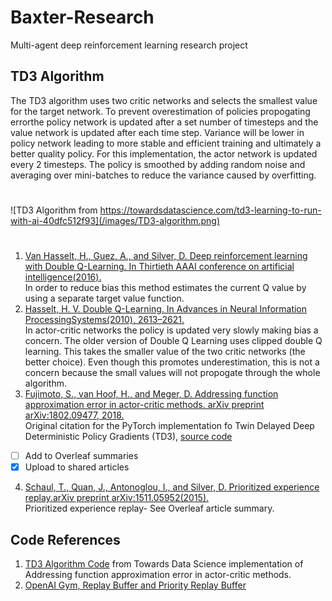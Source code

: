 # Baxter-Research
Multi-agent deep reinforcement learning research project

## TD3 Algorithm
The TD3 algorithm uses two critic networks and selects the smallest value for the target network.  To prevent overestimation of policies propogating errorthe policy network is updated after a set number of timesteps and the value network is updated after each time step. Variance will be lower in policy network leading to more stable and efficient training and ultimately a better quality policy.  For this implementation, the actor network is updated every 2 timesteps.  The policy is smoothed by adding random noise and averaging over mini-batches to reduce the variance caused by overfitting. <br/>
#

![TD3 Algorithm from https://towardsdatascience.com/td3-learning-to-run-with-ai-40dfc512f93](/images/TD3-algorithm.png)

#
1.  [Van Hasselt, H., Guez, A., and Silver, D. Deep reinforcement learning with Double Q-Learning. In Thirtieth AAAI conference on artificial intelligence(2016).](https://www.aaai.org/ocs/index.php/AAAI/AAAI16/paper/viewPaper/12389)<br/>
In order to reduce bias this method estimates the current Q value by using a separate target value function. 
2. [Hasselt, H. V. Double Q-Learning. In Advances in Neural Information ProcessingSystems(2010), 2613–2621.](https://pdfs.semanticscholar.org/644a/079073969a92674f69483c4a85679d066545.pdf?_ga=2.3333939.269109633.1566140607-1006436993.1566140607)<br/> 
In actor-critic networks the policy is updated very slowly making bias a concern.  The older version of Double Q Learning uses clipped double Q learning.  This takes the smaller value of the two critic networks (the better choice).   Even though this promotes underestimation, this is not a concern because the small values will not propogate through the whole algorithm.
3. [Fujimoto, S., van Hoof, H., and Meger, D. Addressing function approximation error in actor-critic methods. arXiv preprint arXiv:1802.09477, 2018.](https://arxiv.org/pdf/1802.09477.pdf)<br/>
Original citation for the PyTorch implementation fo Twin Delayed Deep Deterministic Policy Gradients (TD3), [source code](https://github.com/sfujim/TD3)
- [ ] Add to Overleaf summaries
- [x] Upload to shared articles
4. [Schaul, T., Quan, J., Antonoglou, I., and Silver, D. Prioritized experience replay.arXiv preprint arXiv:1511.05952(2015).](https://arxiv.org/abs/1511.05952)<br/>
Prioritized experience replay- See Overleaf article summary.

## Code References 
1. [TD3 Algorithm Code](https://towardsdatascience.com/td3-learning-to-run-with-ai-40dfc512f93) from Towards Data Science implementation of Addressing function approximation error in actor-critic methods.
2. [OpenAI Gym, Replay Buffer and Priority Replay Buffer](https://github.com/openai/baselines/blob/master/baselines/deepq/replay_buffer.py) 

